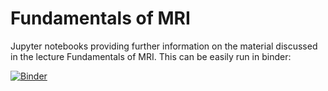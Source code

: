 # Fundamentals of MRI

Jupyter notebooks providing further information on the material discussed in the lecture Fundamentals of MRI. 
This can be easily run in binder:

[![Binder](https://mybinder.org/badge_logo.svg)](https://mybinder.org/v2/gh/ckolbPTB/FundamentalsMRI.git/HEAD)
